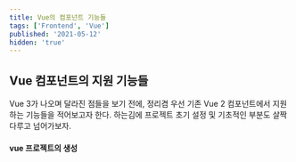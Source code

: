 ```yaml
---
title: Vue의 컴포넌트 기능들
tags: ['Frontend', 'Vue']
published: '2021-05-12'
hidden: 'true'
---
```

## Vue 컴포넌트의 지원 기능들
Vue 3가 나오며 달라진 점들을 보기 전에, 정리겸 우선 기존 Vue 2 컴포넌트에서 지원하는 기능들을 적어보고자 한다. 하는김에 프로젝트 초기 설정 및 기초적인 부분도 살짝 다루고 넘어가보자.

#### vue 프로젝트의 생성
